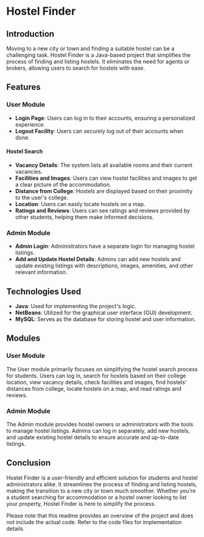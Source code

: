# Hostel Finder

## Introduction

Moving to a new city or town and finding a suitable hostel can be a challenging task. Hostel Finder is a Java-based project that simplifies the process of finding and listing hostels. It eliminates the need for agents or brokers, allowing users to search for hostels with ease.

## Features

### User Module

- **Login Page**: Users can log in to their accounts, ensuring a personalized experience.
- **Logout Facility**: Users can securely log out of their accounts when done.

#### Hostel Search

- **Vacancy Details**: The system lists all available rooms and their current vacancies.
- **Facilities and Images**: Users can view hostel facilities and images to get a clear picture of the accommodation.
- **Distance from College**: Hostels are displayed based on their proximity to the user's college.
- **Location**: Users can easily locate hostels on a map.
- **Ratings and Reviews**: Users can see ratings and reviews provided by other students, helping them make informed decisions.

### Admin Module

- **Admin Login**: Administrators have a separate login for managing hostel listings.
- **Add and Update Hostel Details**: Admins can add new hostels and update existing listings with descriptions, images, amenities, and other relevant information.

## Technologies Used

- **Java**: Used for implementing the project's logic.
- **NetBeans**: Utilized for the graphical user interface (GUI) development.
- **MySQL**: Serves as the database for storing hostel and user information.

## Modules

### User Module

The User module primarily focuses on simplifying the hostel search process for students. Users can log in, search for hostels based on their college location, view vacancy details, check facilities and images, find hostels' distances from college, locate hostels on a map, and read ratings and reviews.

### Admin Module

The Admin module provides hostel owners or administrators with the tools to manage hostel listings. Admins can log in separately, add new hostels, and update existing hostel details to ensure accurate and up-to-date listings.

## Conclusion

Hostel Finder is a user-friendly and efficient solution for students and hostel administrators alike. It streamlines the process of finding and listing hostels, making the transition to a new city or town much smoother. Whether you're a student searching for accommodation or a hostel owner looking to list your property, Hostel Finder is here to simplify the process.

Please note that this readme provides an overview of the project and does not include the actual code. Refer to the code files for implementation details.
